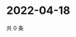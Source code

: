 # 2022-04-18

共 0 条

<!-- BEGIN WEIBO -->
<!-- 最后更新时间 Mon Apr 18 2022 04:15:27 GMT+0800 (China Standard Time) -->

<!-- END WEIBO -->
